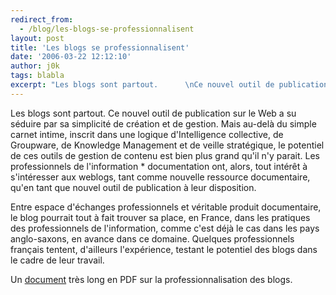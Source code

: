 ```yaml
---
redirect_from:
  - /blog/les-blogs-se-professionnalisent
layout: post
title: 'Les blogs se professionnalisent'
date: '2006-03-22 12:12:10'
author: j0k
tags: blabla
excerpt: "Les blogs sont partout.      \nCe nouvel outil de publication sur le Web a su séduire par sa simplicité de création et de gestion. Mais au-delà du simple carnet intime, inscrit dans une logique d'Intelligence collective, de Groupware, de Knowledge Management et de veille stratégique, le potentiel de ces outils de gestion de contenu est bien plus grand qu'il n'y      …"
---
```


Les blogs sont partout.
Ce nouvel outil de publication sur le Web a su séduire par sa simplicité de création et de gestion. Mais au-delà du simple carnet intime, inscrit dans une logique d'Intelligence collective, de Groupware, de Knowledge Management et de veille stratégique, le potentiel de ces outils de gestion de contenu est bien plus grand qu'il n'y parait. Les professionnels de l'information * documentation ont, alors, tout intérêt à s'intéresser aux weblogs, tant comme nouvelle ressource documentaire, qu'en tant que nouvel outil de publication à leur disposition.

Entre espace d'échanges professionnels et véritable produit documentaire, le blog pourrait tout à fait trouver sa place, en France, dans les pratiques des professionnels de l'information, comme c'est déjà le cas dans les pays anglo-saxons, en avance dans ce domaine. Quelques professionnels français tentent, d'ailleurs l'expérience, testant le potentiel des blogs dans le cadre de leur travail.

Un [document](http://memsic.ccsd.cnrs.fr/mem_00000273.html) très long en PDF sur la professionnalisation des blogs.
